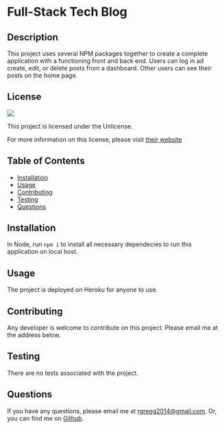 # Full-Stack Tech Blog

## Description

This project uses several NPM packages together to create a complete application with a functioning front and back end. Users can log in ad create, edit, or delete posts from a dashboard. Other users can see their posts on the home page.

## License

<img src="https://img.shields.io/badge/license-Unlicense-red">
  
This project is licensed under the Unlicense.
  
For more information on this license, please visit [their website](https://unlicense.org/)
  
  
## Table of Contents
  
- [Installation](#installation)
- [Usage](#usage)
- [Contributing](#contributing)
- [Testing](#testing)
- [Questions](#questions)
  
## Installation
  
In Node, run `npm i` to install all necessary dependecies to run this application on local host.
  
## Usage
  
The project is deployed on Heroku for anyone to use.
  
## Contributing
  
Any developer is welcome to contribute on this project. Please email me at the address below.
  
## Testing
  
There are no tests associated with the project.
  
## Questions
  
If you have any questions, please email me at rgregg2014@gmail.com.
Or, you can find me on [Github](https://www.github.com/rgregg2014).
